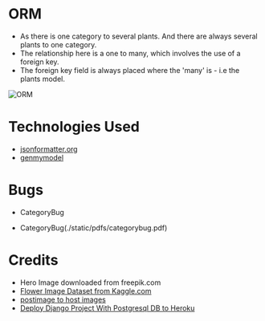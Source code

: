 # ORM

* As there is one category to several plants. And there are always several plants to one category.
* The relationship here is a one to many, which involves the use of a foreign key.
* The foreign key field is always placed where the 'many' is - i.e the plants model.

![ORM](~/projects/McPlantsNavan/media/readme/ORM.png)

# Technologies Used

* [jsonformatter.org](https://jsonformatter.org/)
* [genmymodel](https://app.genmymodel.com/)


# Bugs

* CategoryBug

* CategoryBug(./static/pdfs/categorybug.pdf)



# Credits

* Hero Image downloaded from freepik.com
* [Flower Image Dataset from Kaggle.com](https://www.kaggle.com/datasets/aksha05/flower-image-dataset?)
* [postimage to host images](https://postimg.cc/gallery/wJB7W9T)
* [Deploy Django Project With Postgresql DB to Heroku](https://youtu.be/2OHc5EqfX5g?si=aw9Em89nmB460fss)
